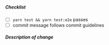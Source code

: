 <!--
Thank you for your pull request. Please review below requirements.
Bug fixes and new features should include tests.
Contributors guide: https://github.com/myfreax/nest-starter/blob/main/CONTRIBUTING.md

感谢您贡献代码。请确认下列 checklist 的完成情况。
Bug 修复和新功能必须包含测试，必要时请附上性能测试。
Contributors guide: https://github.com/myfreax/nest-starter/blob/main/CONTRIBUTING.md
-->

##### Checklist

<!-- Remove items that do not apply. For completed items, change [ ] to [x]. -->

- [ ] `yarn test && yarn test:e2e` passes
- [ ] commit message follows commit guidelines

##### Description of change

<!-- Provide a description of the change below this comment. -->

<!--
- any feature?
- close https://github.com/myfreax/nest-starter/ISSUE_URL
-->